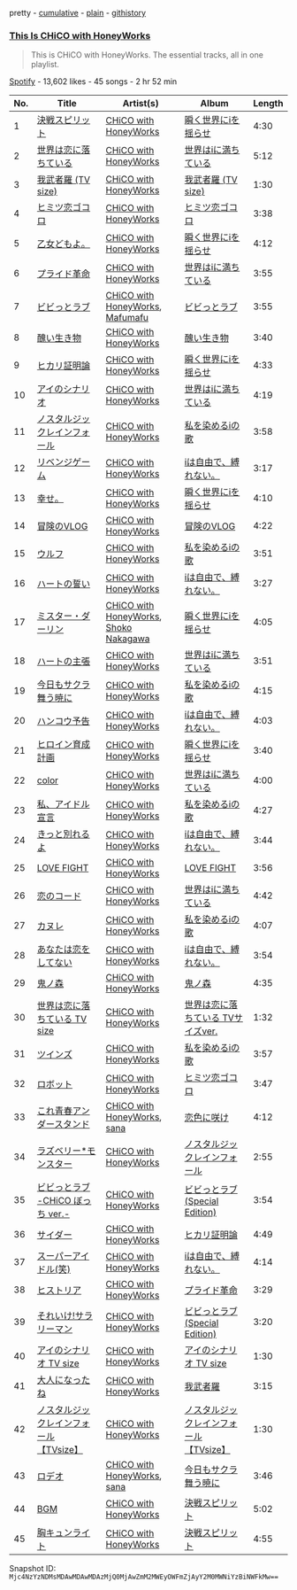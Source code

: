 pretty - [cumulative](/playlists/cumulative/37i9dQZF1DZ06evO4oyOhG.md) - [plain](/playlists/plain/37i9dQZF1DZ06evO4oyOhG) - [githistory](https://github.githistory.xyz/mackorone/spotify-playlist-archive/blob/main/playlists/plain/37i9dQZF1DZ06evO4oyOhG)

### [This Is CHiCO with HoneyWorks](https://open.spotify.com/playlist/37i9dQZF1DZ06evO4oyOhG)

> This is CHiCO with HoneyWorks\. The essential tracks, all in one playlist.

[Spotify](https://open.spotify.com/user/spotify) - 13,602 likes - 45 songs - 2 hr 52 min

| No. | Title | Artist(s) | Album | Length |
|---|---|---|---|---|
| 1 | [決戦スピリット](https://open.spotify.com/track/1HHOkD7fuNCBnImFrlDRVi) | [CHiCO with HoneyWorks](https://open.spotify.com/artist/7qpGWSiolU9E5WbkvTaMDd) | [瞬く世界にiを揺らせ](https://open.spotify.com/album/2GBDADasYHm9Rho9U0fET9) | 4:30 |
| 2 | [世界は恋に落ちている](https://open.spotify.com/track/7JPAO45DZOmN2bciVaBia5) | [CHiCO with HoneyWorks](https://open.spotify.com/artist/7qpGWSiolU9E5WbkvTaMDd) | [世界はiに満ちている](https://open.spotify.com/album/5SuByixIlQq7r1bValOe0G) | 5:12 |
| 3 | [我武者羅 \(TV size\)](https://open.spotify.com/track/2o6d0rAC9BAyPmgXnbXx1h) | [CHiCO with HoneyWorks](https://open.spotify.com/artist/7qpGWSiolU9E5WbkvTaMDd) | [我武者羅 \(TV size\)](https://open.spotify.com/album/0oPcNJfKvuBkb9fpg5UMxc) | 1:30 |
| 4 | [ヒミツ恋ゴコロ](https://open.spotify.com/track/532a4qwtCf56E6qjiAn2EE) | [CHiCO with HoneyWorks](https://open.spotify.com/artist/7qpGWSiolU9E5WbkvTaMDd) | [ヒミツ恋ゴコロ](https://open.spotify.com/album/0UdGs7830iYt9ExWdeThiI) | 3:38 |
| 5 | [乙女どもよ。](https://open.spotify.com/track/2ZZx0Pss7zgl9XRIMax5IL) | [CHiCO with HoneyWorks](https://open.spotify.com/artist/7qpGWSiolU9E5WbkvTaMDd) | [瞬く世界にiを揺らせ](https://open.spotify.com/album/2GBDADasYHm9Rho9U0fET9) | 4:12 |
| 6 | [プライド革命](https://open.spotify.com/track/3CrLoLfSwNqZGbSDupVUdu) | [CHiCO with HoneyWorks](https://open.spotify.com/artist/7qpGWSiolU9E5WbkvTaMDd) | [世界はiに満ちている](https://open.spotify.com/album/5SuByixIlQq7r1bValOe0G) | 3:55 |
| 7 | [ビビっとラブ](https://open.spotify.com/track/3XS6AoZrCPoLg8bm5Gk4Pb) | [CHiCO with HoneyWorks](https://open.spotify.com/artist/7qpGWSiolU9E5WbkvTaMDd), [Mafumafu](https://open.spotify.com/artist/6t6aXZlmnAF1VuiG8BVjQZ) | [ビビっとラブ](https://open.spotify.com/album/3XsxmFkO0mx2qfxrute4dH) | 3:55 |
| 8 | [醜い生き物](https://open.spotify.com/track/4kv8V2Buw8oBOB2oP0gas1) | [CHiCO with HoneyWorks](https://open.spotify.com/artist/7qpGWSiolU9E5WbkvTaMDd) | [醜い生き物](https://open.spotify.com/album/5aJfPshOdUKk5wRVFQyVSD) | 3:40 |
| 9 | [ヒカリ証明論](https://open.spotify.com/track/2NSUuwplYLm50NDAb5qJQS) | [CHiCO with HoneyWorks](https://open.spotify.com/artist/7qpGWSiolU9E5WbkvTaMDd) | [瞬く世界にiを揺らせ](https://open.spotify.com/album/2GBDADasYHm9Rho9U0fET9) | 4:33 |
| 10 | [アイのシナリオ](https://open.spotify.com/track/6eltM9Os3VEdgcG5lrsoSH) | [CHiCO with HoneyWorks](https://open.spotify.com/artist/7qpGWSiolU9E5WbkvTaMDd) | [世界はiに満ちている](https://open.spotify.com/album/5SuByixIlQq7r1bValOe0G) | 4:19 |
| 11 | [ノスタルジックレインフォール](https://open.spotify.com/track/5mwLIUyGIg6QioPbyHgt2s) | [CHiCO with HoneyWorks](https://open.spotify.com/artist/7qpGWSiolU9E5WbkvTaMDd) | [私を染めるiの歌](https://open.spotify.com/album/6XOpMOa1OV7QsCeLN8dBnT) | 3:58 |
| 12 | [リベンジゲーム](https://open.spotify.com/track/3Ja6w6E7PvMzvJajdu3tM5) | [CHiCO with HoneyWorks](https://open.spotify.com/artist/7qpGWSiolU9E5WbkvTaMDd) | [iは自由で、縛れない。](https://open.spotify.com/album/4yF59YniNUs8m4iGk3yXms) | 3:17 |
| 13 | [幸せ。](https://open.spotify.com/track/381po4CEVjsj92eHwQK8oI) | [CHiCO with HoneyWorks](https://open.spotify.com/artist/7qpGWSiolU9E5WbkvTaMDd) | [瞬く世界にiを揺らせ](https://open.spotify.com/album/2GBDADasYHm9Rho9U0fET9) | 4:10 |
| 14 | [冒険のVLOG](https://open.spotify.com/track/6KtkYlgZoBno6Ai894zfSD) | [CHiCO with HoneyWorks](https://open.spotify.com/artist/7qpGWSiolU9E5WbkvTaMDd) | [冒険のVLOG](https://open.spotify.com/album/6GptwTcu5mCv9YkfXpJZVs) | 4:22 |
| 15 | [ウルフ](https://open.spotify.com/track/1bLD37KCQnlk0IlAr4gEnz) | [CHiCO with HoneyWorks](https://open.spotify.com/artist/7qpGWSiolU9E5WbkvTaMDd) | [私を染めるiの歌](https://open.spotify.com/album/6XOpMOa1OV7QsCeLN8dBnT) | 3:51 |
| 16 | [ハートの誓い](https://open.spotify.com/track/2BzZV7zxQKHrfVebawH2NX) | [CHiCO with HoneyWorks](https://open.spotify.com/artist/7qpGWSiolU9E5WbkvTaMDd) | [iは自由で、縛れない。](https://open.spotify.com/album/4yF59YniNUs8m4iGk3yXms) | 3:27 |
| 17 | [ミスター・ダーリン](https://open.spotify.com/track/4fTpi0cXVxpXRAv1i38Lug) | [CHiCO with HoneyWorks](https://open.spotify.com/artist/7qpGWSiolU9E5WbkvTaMDd), [Shoko Nakagawa](https://open.spotify.com/artist/046RRGSoYRQ7qIKliJJSNS) | [瞬く世界にiを揺らせ](https://open.spotify.com/album/2GBDADasYHm9Rho9U0fET9) | 4:05 |
| 18 | [ハートの主張](https://open.spotify.com/track/5McUO0NAKaKWO22oeZgTZQ) | [CHiCO with HoneyWorks](https://open.spotify.com/artist/7qpGWSiolU9E5WbkvTaMDd) | [世界はiに満ちている](https://open.spotify.com/album/5SuByixIlQq7r1bValOe0G) | 3:51 |
| 19 | [今日もサクラ舞う暁に](https://open.spotify.com/track/50m9OQ3M9AEdJAoTHGWdVt) | [CHiCO with HoneyWorks](https://open.spotify.com/artist/7qpGWSiolU9E5WbkvTaMDd) | [私を染めるiの歌](https://open.spotify.com/album/6XOpMOa1OV7QsCeLN8dBnT) | 4:15 |
| 20 | [ハンコウ予告](https://open.spotify.com/track/68xypX5iyrFelZyqqS5piG) | [CHiCO with HoneyWorks](https://open.spotify.com/artist/7qpGWSiolU9E5WbkvTaMDd) | [iは自由で、縛れない。](https://open.spotify.com/album/4yF59YniNUs8m4iGk3yXms) | 4:03 |
| 21 | [ヒロイン育成計画](https://open.spotify.com/track/4ull1xmD0JWXKdlgYSfpOj) | [CHiCO with HoneyWorks](https://open.spotify.com/artist/7qpGWSiolU9E5WbkvTaMDd) | [瞬く世界にiを揺らせ](https://open.spotify.com/album/2GBDADasYHm9Rho9U0fET9) | 3:40 |
| 22 | [color](https://open.spotify.com/track/7LTRBxH7yCV7fmkb7oDFRM) | [CHiCO with HoneyWorks](https://open.spotify.com/artist/7qpGWSiolU9E5WbkvTaMDd) | [世界はiに満ちている](https://open.spotify.com/album/5SuByixIlQq7r1bValOe0G) | 4:00 |
| 23 | [私、アイドル宣言](https://open.spotify.com/track/7HVJK5NcZTQGvWB1yWHyAB) | [CHiCO with HoneyWorks](https://open.spotify.com/artist/7qpGWSiolU9E5WbkvTaMDd) | [私を染めるiの歌](https://open.spotify.com/album/6XOpMOa1OV7QsCeLN8dBnT) | 4:27 |
| 24 | [きっと別れるよ](https://open.spotify.com/track/5x9XCM92S3G3U8CD1dKiA7) | [CHiCO with HoneyWorks](https://open.spotify.com/artist/7qpGWSiolU9E5WbkvTaMDd) | [iは自由で、縛れない。](https://open.spotify.com/album/4yF59YniNUs8m4iGk3yXms) | 3:44 |
| 25 | [LOVE FIGHT](https://open.spotify.com/track/0IP24AsXkRicQbRt5HGA8Z) | [CHiCO with HoneyWorks](https://open.spotify.com/artist/7qpGWSiolU9E5WbkvTaMDd) | [LOVE FIGHT](https://open.spotify.com/album/0uZAUiU2010CN2rBWL4Y6X) | 3:56 |
| 26 | [恋のコード](https://open.spotify.com/track/41DwwsezbdbyXoqq9KK5k5) | [CHiCO with HoneyWorks](https://open.spotify.com/artist/7qpGWSiolU9E5WbkvTaMDd) | [世界はiに満ちている](https://open.spotify.com/album/5SuByixIlQq7r1bValOe0G) | 4:42 |
| 27 | [カヌレ](https://open.spotify.com/track/0xdYMLOVH0DPNNg1zPofzO) | [CHiCO with HoneyWorks](https://open.spotify.com/artist/7qpGWSiolU9E5WbkvTaMDd) | [私を染めるiの歌](https://open.spotify.com/album/6XOpMOa1OV7QsCeLN8dBnT) | 4:07 |
| 28 | [あなたは恋をしてない](https://open.spotify.com/track/4rp3HCeKTq2FI2IOjTsH1V) | [CHiCO with HoneyWorks](https://open.spotify.com/artist/7qpGWSiolU9E5WbkvTaMDd) | [iは自由で、縛れない。](https://open.spotify.com/album/4yF59YniNUs8m4iGk3yXms) | 3:54 |
| 29 | [鬼ノ森](https://open.spotify.com/track/5bn8QRLruU48VU3an3MMNr) | [CHiCO with HoneyWorks](https://open.spotify.com/artist/7qpGWSiolU9E5WbkvTaMDd) | [鬼ノ森](https://open.spotify.com/album/11KLezHDkMMTZejfjErhiQ) | 4:35 |
| 30 | [世界は恋に落ちている TV size](https://open.spotify.com/track/7e1N6MUiZhwlqmaRUfmEmk) | [CHiCO with HoneyWorks](https://open.spotify.com/artist/7qpGWSiolU9E5WbkvTaMDd) | [世界は恋に落ちている TVサイズver.](https://open.spotify.com/album/0k8j4qQzHC8wjSwVt1T1xC) | 1:32 |
| 31 | [ツインズ](https://open.spotify.com/track/03NKMpabqVFe6hy5UUcs5j) | [CHiCO with HoneyWorks](https://open.spotify.com/artist/7qpGWSiolU9E5WbkvTaMDd) | [私を染めるiの歌](https://open.spotify.com/album/6XOpMOa1OV7QsCeLN8dBnT) | 3:57 |
| 32 | [ロボット](https://open.spotify.com/track/7mAwHR99hdvTChq7V9Uxdd) | [CHiCO with HoneyWorks](https://open.spotify.com/artist/7qpGWSiolU9E5WbkvTaMDd) | [ヒミツ恋ゴコロ](https://open.spotify.com/album/4nnCBcpxTtsc9GQKxQSBxL) | 3:47 |
| 33 | [これ青春アンダースタンド](https://open.spotify.com/track/5KVyLT4jZZ2JQXwyEfzIKq) | [CHiCO with HoneyWorks](https://open.spotify.com/artist/7qpGWSiolU9E5WbkvTaMDd), [sana](https://open.spotify.com/artist/3Wg732iXXGxhxxjwmhCAkT) | [恋色に咲け](https://open.spotify.com/album/1qWaa3f4gixmVJS1JTU38z) | 4:12 |
| 34 | [ラズベリー\*モンスター](https://open.spotify.com/track/19oCEhJcUnJjFWnJ8tAnvL) | [CHiCO with HoneyWorks](https://open.spotify.com/artist/7qpGWSiolU9E5WbkvTaMDd) | [ノスタルジックレインフォール](https://open.spotify.com/album/4PV8u7OxMEUJqFA1lFvNh7) | 2:55 |
| 35 | [ビビっとラブ \-CHiCO ぼっち ver.\-](https://open.spotify.com/track/2m81ZTXEOshoGwJakzaq4Y) | [CHiCO with HoneyWorks](https://open.spotify.com/artist/7qpGWSiolU9E5WbkvTaMDd) | [ビビっとラブ \(Special Edition\)](https://open.spotify.com/album/48gJDdBvItXEF7HtZcIjvU) | 3:54 |
| 36 | [サイダー](https://open.spotify.com/track/3hgxa6MGGjpQ8VQ7kbPHk2) | [CHiCO with HoneyWorks](https://open.spotify.com/artist/7qpGWSiolU9E5WbkvTaMDd) | [ヒカリ証明論](https://open.spotify.com/album/75ffnBvgLbwr4WKiHWMPul) | 4:49 |
| 37 | [スーパーアイドル\(笑\)](https://open.spotify.com/track/6pU09WpP6VxX8mPYd3hxo1) | [CHiCO with HoneyWorks](https://open.spotify.com/artist/7qpGWSiolU9E5WbkvTaMDd) | [iは自由で、縛れない。](https://open.spotify.com/album/4yF59YniNUs8m4iGk3yXms) | 4:14 |
| 38 | [ヒストリア](https://open.spotify.com/track/0nzaNIkYGdZ8zI97ZT1Q1u) | [CHiCO with HoneyWorks](https://open.spotify.com/artist/7qpGWSiolU9E5WbkvTaMDd) | [プライド革命](https://open.spotify.com/album/6I2PYDBXF1GpzXZeagvFo8) | 3:29 |
| 39 | [それいけ!サラリーマン](https://open.spotify.com/track/2AnxFMRppg8KopG7MUkeje) | [CHiCO with HoneyWorks](https://open.spotify.com/artist/7qpGWSiolU9E5WbkvTaMDd) | [ビビっとラブ \(Special Edition\)](https://open.spotify.com/album/48gJDdBvItXEF7HtZcIjvU) | 3:20 |
| 40 | [アイのシナリオ TV size](https://open.spotify.com/track/0YrVb49QPa6sGimAxP2ZDg) | [CHiCO with HoneyWorks](https://open.spotify.com/artist/7qpGWSiolU9E5WbkvTaMDd) | [アイのシナリオ TV size](https://open.spotify.com/album/7FLJSAtkxRX1jMy85Z2v9U) | 1:30 |
| 41 | [大人になったね](https://open.spotify.com/track/0u2Y4PQ5hTZuQ3m5Qd2FIm) | [CHiCO with HoneyWorks](https://open.spotify.com/artist/7qpGWSiolU9E5WbkvTaMDd) | [我武者羅](https://open.spotify.com/album/2lu8FueFpDKE5LtQ00aE8c) | 3:15 |
| 42 | [ノスタルジックレインフォール 【TVsize】](https://open.spotify.com/track/5hlg8974tilNuXIrwWiVKH) | [CHiCO with HoneyWorks](https://open.spotify.com/artist/7qpGWSiolU9E5WbkvTaMDd) | [ノスタルジックレインフォール 【TVsize】](https://open.spotify.com/album/15DJ4J10gLGb4eELHikgB1) | 1:30 |
| 43 | [ロデオ](https://open.spotify.com/track/55KyPEBJs1Pz20r3U8DHyX) | [CHiCO with HoneyWorks](https://open.spotify.com/artist/7qpGWSiolU9E5WbkvTaMDd), [sana](https://open.spotify.com/artist/3Wg732iXXGxhxxjwmhCAkT) | [今日もサクラ舞う暁に](https://open.spotify.com/album/12JuBA89662EPQLXiNF6KV) | 3:46 |
| 44 | [BGM](https://open.spotify.com/track/2X3dXxQ0Bj4bAIE9oDVAJr) | [CHiCO with HoneyWorks](https://open.spotify.com/artist/7qpGWSiolU9E5WbkvTaMDd) | [決戦スピリット](https://open.spotify.com/album/3TBibsoN7MWyatpPM6ATjt) | 5:02 |
| 45 | [胸キュンライト](https://open.spotify.com/track/1n2F8qXgUNMLgyWEghiSkD) | [CHiCO with HoneyWorks](https://open.spotify.com/artist/7qpGWSiolU9E5WbkvTaMDd) | [決戦スピリット](https://open.spotify.com/album/3TBibsoN7MWyatpPM6ATjt) | 4:55 |

Snapshot ID: `Mjc4NzYzNDMsMDAwMDAwMDAzMjQ0MjAwZmM2MWEyOWFmZjAyY2M0MWNiYzBiNWFkMw==`
